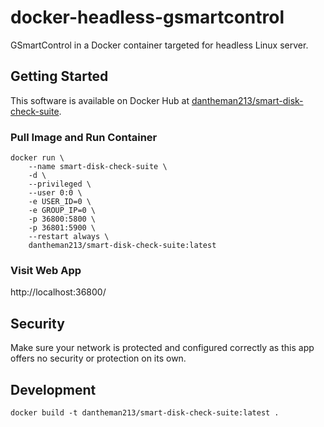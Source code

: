 # docker-headless-gsmartcontrol

GSmartControl in a Docker container targeted for headless Linux server.

## Getting Started

This software is available on Docker Hub at [dantheman213/smart-disk-check-suite](https://hub.docker.com/repository/docker/dantheman213/smart-disk-check-suite).

### Pull Image and Run Container

```
docker run \
    --name smart-disk-check-suite \
    -d \
    --privileged \
    --user 0:0 \
    -e USER_ID=0 \
    -e GROUP_IP=0 \
    -p 36800:5800 \
    -p 36801:5900 \
    --restart always \
    dantheman213/smart-disk-check-suite:latest
```

### Visit Web App

http://localhost:36800/

## Security

Make sure your network is protected and configured correctly as this app offers no security or protection on its own.

## Development

```
docker build -t dantheman213/smart-disk-check-suite:latest .
```
